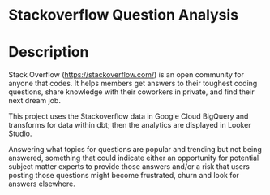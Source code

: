 # Stackoverflow  Question Analysis

# Description
Stack Overflow (https://stackoverflow.com/) is an open community for anyone that codes. It helps members get answers to their toughest coding questions, share knowledge with their coworkers in private, and find their next dream job.

This project uses the Stackoverflow data in Google Cloud BigQuery and transforms for data within dbt; then the analytics are displayed in Looker Studio.

Answering what topics for questions are popular and trending but not being answered, something that could indicate either an opportunity for potential subject matter experts to provide those answers and/or a risk that users posting those questions might become frustrated, churn and look for answers elsewhere.
